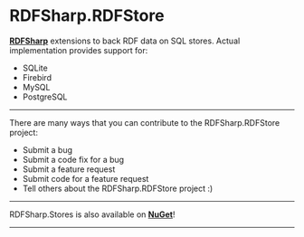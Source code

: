 # RDFSharp.RDFStore
<b><a href="https://github.com/mdesalvo/RDFSharp">RDFSharp</a></b> extensions to back RDF data on SQL stores. Actual implementation provides support for: 
<ul>
    <li>SQLite</li>
    <li>Firebird</li>
    <li>MySQL</li>
    <li>PostgreSQL</li>
</ul>
<hr>
There are many ways that you can contribute to the RDFSharp.RDFStore project: 

<ul>
    <li>Submit a bug</li> 
    <li>Submit a code fix for a bug</li>  
    <li>Submit a feature request</li>
    <li>Submit code for a feature request</li>
    <li>Tell others about the RDFSharp.RDFStore project :)</li>
</ul>
<hr>
RDFSharp.Stores is also available on <b><a href="http://www.nuget.org/packages?q=rdfsharp">NuGet</a></b>!
<hr>
